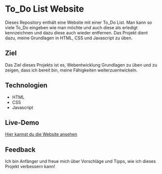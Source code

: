 # To_Do List Website

Dieses Repository enthält eine Website mit einer To_Do List. Man kann so viele To_Do eingeben wie man möchte und auch diese als erledigt kennzeichnen und dazu diese auch wieder entfernen.
Das Projekt dient dazu, meine Grundlagen in HTML, CSS und Javascript zu üben.

## Ziel
Das Ziel dieses Projekts ist es, Webentwicklung Grundlagen zu üben und zu zeigen, dass ich bereit bin, meine Fähigkeiten weiterzuentwickeln.

## Technologien
- HTML
- CSS
- Javascript

## Live-Demo
[Hier kannst du die Website ansehen](https://andrei04-0106.github.io/Projekt6_Website_To_Do_List)

## Feedback
Ich bin Anfänger und freue mich über Vorschläge und Tipps, wie ich dieses Projekt verbessern kann!

